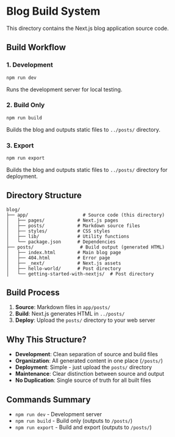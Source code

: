 # Blog Build System

This directory contains the Next.js blog application source code.

## Build Workflow

### 1. **Development**
```bash
npm run dev
```
Runs the development server for local testing.

### 2. **Build Only**
```bash
npm run build
```
Builds the blog and outputs static files to `../posts/` directory.

### 3. **Export**
```bash
npm run export
```
Builds the blog and outputs static files to `../posts/` directory for deployment.

## Directory Structure

```
blog/
├── app/                    # Source code (this directory)
│   ├── pages/            # Next.js pages
│   ├── posts/            # Markdown source files
│   ├── styles/           # CSS styles
│   ├── lib/              # Utility functions
│   └── package.json      # Dependencies
├── posts/                 # Build output (generated HTML)
│   ├── index.html        # Main blog page
│   ├── 404.html          # Error page
│   ├── _next/            # Next.js assets
│   ├── hello-world/      # Post directory
│   └── getting-started-with-nextjs/  # Post directory
```

## Build Process

1. **Source**: Markdown files in `app/posts/`
2. **Build**: Next.js generates HTML in `../posts/`
3. **Deploy**: Upload the `posts/` directory to your web server

## Why This Structure?

- **Development**: Clean separation of source and build files
- **Organization**: All generated content in one place (`/posts/`)
- **Deployment**: Simple - just upload the `posts/` directory
- **Maintenance**: Clear distinction between source and output
- **No Duplication**: Single source of truth for all built files

## Commands Summary

- `npm run dev` - Development server
- `npm run build` - Build only (outputs to `/posts/`)
- `npm run export` - Build and export (outputs to `/posts/`)
